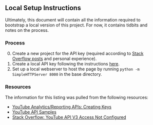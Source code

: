 ## Local Setup Instructions ##

Ultimately, this document will contain all the information required to bootstrap
a local version of this project. For now, it contains tidbits and notes on the process.

### Process ###

0. Create a new project for the API key (required according to [Stack Overflow posts][ytapi-err] and personal experience).
1. Create a local API key following the instructions [here][ytapi-keys].
2. Set up a local webserver to host the page by running `python -m SimpleHTTPServer 8000` in the base directory.

### Resources ###

The information for this listing was pulled from the following resources:

- [YouTube Analytics/Reporting APIs: Creating Keys][ytapi-keys]
- [YouTube API Samples][ytapi-ex]
- [Stack Overflow: YouTube API V3 Access Not Configured][ytapi-err]

[ytapi-keys]: https://developers.google.com/youtube/reporting/guides/registering_an_application#Create_API_Keys
[ytapi-ex]: https://github.com/youtube/api-samples
[ytapi-err]: https://stackoverflow.com/a/54456853

